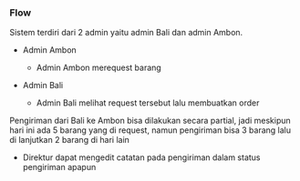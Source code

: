 ### Flow

Sistem terdiri dari 2 admin yaitu admin Bali dan admin Ambon.

- Admin Ambon
  - Admin Ambon merequest barang 
  

- Admin Bali
  - Admin Bali melihat request tersebut lalu membuatkan order

Pengiriman dari Bali ke Ambon bisa dilakukan secara partial, jadi meskipun hari ini ada 5 barang yang di request, namun pengiriman bisa 3 barang lalu di lanjutkan 2 barang di hari lain

- Direktur dapat mengedit catatan pada pengiriman dalam status pengiriman apapun
